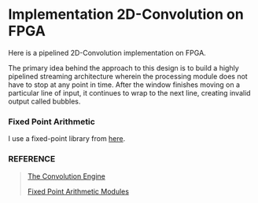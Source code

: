 # Implementation 2D-Convolution on FPGA

Here is a pipelined 2D-Convolution implementation on FPGA. 

The primary idea behind the approach to this design is to build a highly pipelined streaming architecture wherein the processing module does not have to stop at any point in time. After the window finishes moving on a particular line of input, it continues to wrap to the next line, creating invalid output called bubbles.

### Fixed Point Arithmetic

I use a fixed-point library from [here](https://opencores.org/projects/fixed_point_arithmetic_parameterized).
 

### REFERENCE
> [The Convolution Engine](https://thedatabus.io/convolver)
> 
> [Fixed Point Arithmetic Modules
](https://opencores.org/projects/fixed_point_arithmetic_parameterized)
